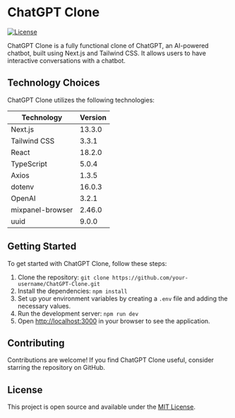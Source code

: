 # ChatGPT Clone

[![License](https://img.shields.io/badge/license-MIT-blue.svg)](https://opensource.org/licenses/MIT)

ChatGPT Clone is a fully functional clone of ChatGPT, an AI-powered chatbot, built using Next.js and Tailwind CSS. It allows users to have interactive conversations with a chatbot.

## Technology Choices

ChatGPT Clone utilizes the following technologies:

| Technology       | Version |
| ---------------- | ------- |
| Next.js          | 13.3.0  |
| Tailwind CSS     | 3.3.1   |
| React            | 18.2.0  |
| TypeScript       | 5.0.4   |
| Axios            | 1.3.5   |
| dotenv           | 16.0.3  |
| OpenAI           | 3.2.1   |
| mixpanel-browser | 2.46.0  |
| uuid             | 9.0.0   |

## Getting Started

To get started with ChatGPT Clone, follow these steps:

1. Clone the repository: `git clone https://github.com/your-username/ChatGPT-Clone.git`
2. Install the dependencies: `npm install`
3. Set up your environment variables by creating a `.env` file and adding the necessary values.
4. Run the development server: `npm run dev`
5. Open [http://localhost:3000](http://localhost:3000) in your browser to see the application.

## Contributing

Contributions are welcome! If you find ChatGPT Clone useful, consider starring the repository on GitHub.

## License

This project is open source and available under the [MIT License](https://opensource.org/licenses/MIT).
